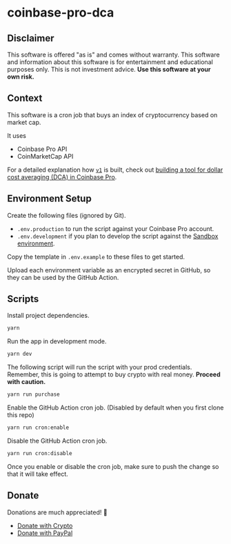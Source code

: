 # coinbase-pro-dca

## Disclaimer

This software is offered "as is" and comes without warranty.
This software and information about this software is for entertainment
and educational purposes only. This is not investment advice.
**Use this software at your own risk.**

## Context

This software is a cron job that buys an index of cryptocurrency
based on market cap.

It uses 
- Coinbase Pro API
- CoinMarketCap API

For a detailed explanation how [`v1`](https://github.com/swkeever/coinbase-pro-dca/tree/v1) is built,
check out [building a tool for dollar cost averaging (DCA) in Coinbase Pro](https://www.swkeever.com/coinbase-pro-dca).

## Environment Setup

Create the following files (ignored by Git).

- `.env.production` to run the script against your Coinbase Pro account.
- `.env.development` if you plan to develop the script against the [Sandbox environment](https://public.sandbox.pro.coinbase.com/).

Copy the template in `.env.example` to these files to get started.

Upload each environment variable as an encrypted secret in GitHub,
so they can be used by the GitHub Action.

## Scripts

Install project dependencies.

```bash
yarn
```

Run the app in development mode.

```bash
yarn dev
```

The following script will run the script with your prod credentials.
Remember, this is going to attempt to buy crypto with real money. 
**Proceed with caution.**

```bash
yarn run purchase
```

Enable the GitHub Action cron job. (Disabled by default when you first
clone this repo)

```bash
yarn run cron:enable
```

Disable the GitHub Action cron job.

```bash
yarn run cron:disable
```

Once you enable or disable the cron job, make
sure to push the change so that it will take effect.

## Donate

Donations are much appreciated! 💙

- [Donate with Crypto](https://commerce.coinbase.com/checkout/6ba511ce-e8e4-40a9-a251-51ea77852c54)
- [Donate with PayPal](https://www.paypal.com/donate?hosted_button_id=KU56HE97DW9KU)

